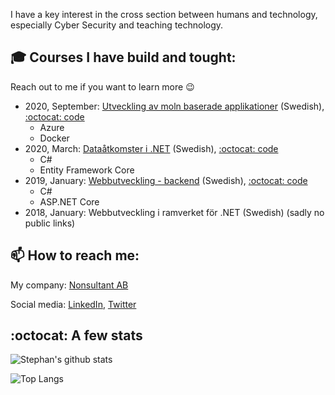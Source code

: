I have a key interest in the cross section between humans and technology, especially Cyber Security and teaching technology.

## :mortar_board: Courses I have build and tought:

Reach out to me if you want to learn more :wink:

- 2020, September: [Utveckling av moln baserade applikationer](https://pgbsnh19.github.io/molnapplikationer/) (Swedish), [:octocat: code](https://github.com/PGBSNH19/molnapplikationer)
  - Azure
  - Docker
- 2020, March: [Dataåtkomster i .NET](https://pgbsnh19.github.io/dataatkomst/) (Swedish), [:octocat: code](https://github.com/PGBSNH19/dataatkomst)
  - C#
  - Entity Framework Core
- 2019, January: [Webbutveckling - backend](https://pgbfdh18.github.io/webbutveckling-backend/) (Swedish), [:octocat: code](https://github.com/PGBFDH18/webbutveckling-backend)
  - C#
  - ASP.NET Core
- 2018, January: Webbutveckling i ramverket för .NET (Swedish) (sadly no public links)

## :mailbox: How to reach me:

My company: [Nonsultant AB](https://nonsultant.com)

Social media: [LinkedIn](https://www.linkedin.com/in/skjohansen/), [Twitter](https://twitter.com/skjohansen)

## :octocat: A few stats
![Stephan's github stats](https://github-readme-stats.vercel.app/api?username=skjohansen)

![Top Langs](https://github-readme-stats.vercel.app/api/top-langs/?username=skjohansen&layout=compact)

<!--
**skjohansen/skjohansen** is a ✨ _special_ ✨ repository because its `README.md` (this file) appears on your GitHub profile.

Here are some ideas to get you started:

- 🔭 I’m currently working on ...
- 🌱 I’m currently learning ...
- 👯 I’m looking to collaborate on ...
- 🤔 I’m looking for help with ...
- 💬 Ask me about ...
- 📫 How to reach me: ...
- 😄 Pronouns: ...
- ⚡ Fun fact: ...
-->
